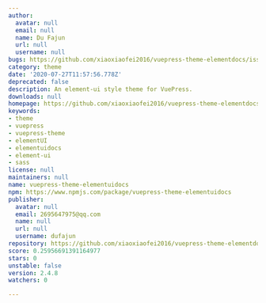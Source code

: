 ```yaml
---
author:
  avatar: null
  email: null
  name: Du Fajun
  url: null
  username: null
bugs: https://github.com/xiaoxiaofei2016/vuepress-theme-elementdocs/issues
category: theme
date: '2020-07-27T11:57:56.778Z'
deprecated: false
description: An element-ui style theme for VuePress.
downloads: null
homepage: https://github.com/xiaoxiaofei2016/vuepress-theme-elementdocs#readme
keywords:
- theme
- vuepress
- vuepress-theme
- elementUI
- elementuidocs
- element-ui
- sass
license: null
maintainers: null
name: vuepress-theme-elementuidocs
npm: https://www.npmjs.com/package/vuepress-theme-elementuidocs
publisher:
  avatar: null
  email: 2695647975@qq.com
  name: null
  url: null
  username: dufajun
repository: https://github.com/xiaoxiaofei2016/vuepress-theme-elementdocs
score: 0.25956691391164977
stars: 0
unstable: false
version: 2.4.8
watchers: 0

---
```


